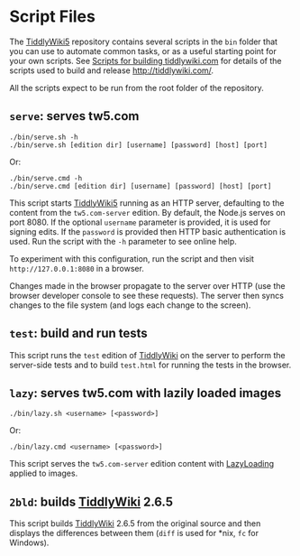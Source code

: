 <h1 class="">Script Files</h1><p>The <a class="tc-tiddlylink tc-tiddlylink-resolves" href="http://tiddlywiki.com/static/TiddlyWiki5.html">TiddlyWiki5</a> repository contains several scripts in the <code>bin</code> folder that you can use to automate common tasks, or as a useful starting point for your own scripts. See <a class="tc-tiddlylink tc-tiddlylink-missing" href="http://tiddlywiki.com/static/Scripts%2520for%2520building%2520tiddlywiki.com.html">Scripts for building tiddlywiki.com</a> for details of the scripts used to build and release <a class="tc-tiddlylink-external" href="http://tiddlywiki.com/" target="_blank">http://tiddlywiki.com/</a>.</p><p>All the scripts expect to be run from the root folder of the repository.</p><h2 class=""><code>serve</code>: serves tw5.com</h2><pre><code>./bin/serve.sh -h
./bin/serve.sh [edition dir] [username] [password] [host] [port]</code></pre><p>Or:</p><pre><code>./bin/serve.cmd -h
./bin/serve.cmd [edition dir] [username] [password] [host] [port]</code></pre><p>This script starts <a class="tc-tiddlylink tc-tiddlylink-resolves" href="http://tiddlywiki.com/static/TiddlyWiki5.html">TiddlyWiki5</a> running as an HTTP server, defaulting to the content from the <code>tw5.com-server</code> edition. By default, the Node.js serves on port 8080. If the optional <code>username</code> parameter is provided, it is used for signing edits. If the <code>password</code> is provided then HTTP basic authentication is used. Run the script with the <code>-h</code> parameter to see online help.</p><p>To experiment with this configuration, run the script and then visit <code>http://127.0.0.1:8080</code> in a browser.</p><p>Changes made in the browser propagate to the server over HTTP (use the browser developer console to see these requests). The server then syncs changes to the file system (and logs each change to the screen).</p><h2 class=""><code>test</code>: build and run tests</h2><p>This script runs the <code>test</code> edition of <a class="tc-tiddlylink tc-tiddlylink-resolves" href="http://tiddlywiki.com/static/TiddlyWiki.html">TiddlyWiki</a> on the server to perform the server-side tests and to build <code>test.html</code> for running the tests in the browser.</p><h2 class=""><code>lazy</code>: serves tw5.com with lazily loaded images</h2><pre><code>./bin/lazy.sh &lt;username&gt; [&lt;password&gt;]</code></pre><p>Or:</p><pre><code>./bin/lazy.cmd &lt;username&gt; [&lt;password&gt;]</code></pre><p>This script serves the <code>tw5.com-server</code> edition content with <a class="tc-tiddlylink tc-tiddlylink-resolves" href="http://tiddlywiki.com/static/LazyLoading.html">LazyLoading</a> applied to images.</p><h2 class=""><code>2bld</code>: builds <a class="tc-tiddlylink tc-tiddlylink-resolves" href="http://tiddlywiki.com/static/TiddlyWiki.html">TiddlyWiki</a> 2.6.5</h2><p>This script builds <a class="tc-tiddlylink tc-tiddlylink-resolves" href="http://tiddlywiki.com/static/TiddlyWiki.html">TiddlyWiki</a> 2.6.5 from the original source and then displays the differences between them (<code>diff</code> is used for *nix, <code>fc</code> for Windows).</p>